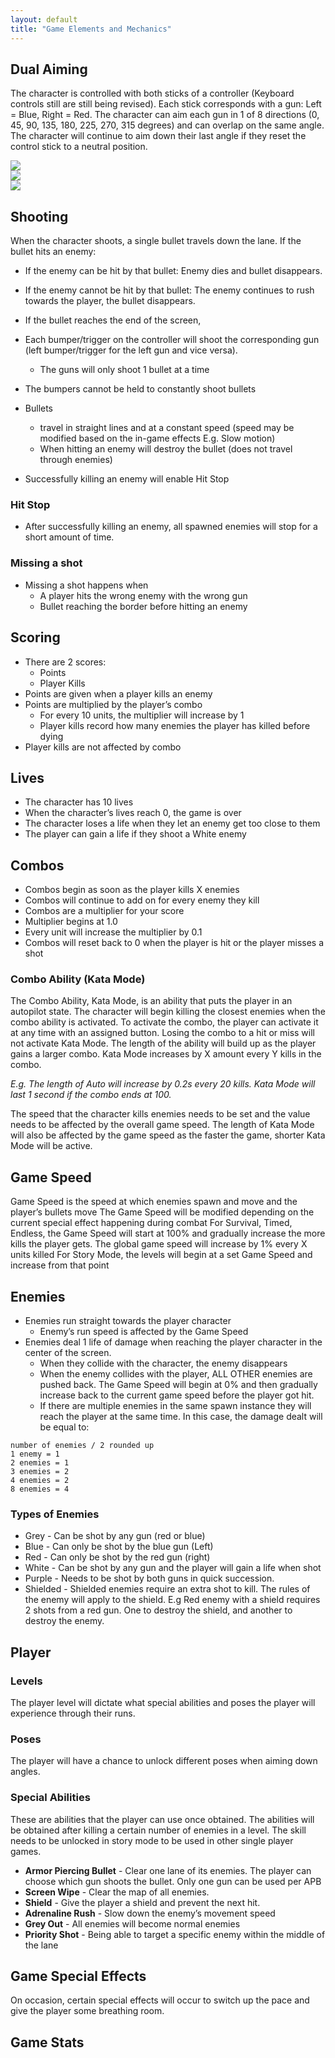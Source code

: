 ```yaml
---
layout: default
title: "Game Elements and Mechanics"
---
```


## Dual Aiming

The character is controlled with both sticks of a controller (Keyboard controls still are still being revised). Each stick corresponds with a gun: Left = Blue, Right = Red. The character can aim each gun in 1 of 8 directions (0, 45, 90, 135, 180, 225, 270, 315 degrees) and can overlap on the same angle. The character will continue to aim down their last angle if they reset the control stick to a neutral position.

<div class="row mb-4">
  <div class="col-md-4"><img src="https://via.placeholder.com/400x300" class="img-fluid"></div>
  <div class="col-md-4"><img src="https://via.placeholder.com/400x300" class="img-fluid"></div>
  <div class="col-md-4"><img src="https://via.placeholder.com/400x300" class="img-fluid"></div>
</div>

<!--
- Each stick will correspond with 1 Gun
  - Left - Blue
  - Right - Red
- The direction the stick is on the controller will be the direction they aim with that gun
  - The guns can only aim in 8 directions around the character (Up, Up-Left,Left, Down-Left,Down, Down-Right, Right, Up-Right)
- Each stick is independent of each other and can overlap (aim exactly in the same direction.
- A line will indicate which lane each gun is aiming down.
- If using a controller, the player will be able to set the dead zones and the angles for the straight and diagonal lanes. In general, the angles for the diagonal lanes should be wider than the straight lanes\
	_Insert Controller Circle Diagram_ -->

## Shooting
When the character shoots, a single bullet travels down the lane. If the bullet hits an enemy:

- If the enemy can be hit by that bullet: Enemy dies and bullet disappears.
- If the enemy cannot be hit by that bullet: The enemy continues to rush towards the player, the bullet disappears.
- If the bullet reaches the end of the screen,

- Each bumper/trigger on the controller will shoot the corresponding gun (left bumper/trigger for the left gun and vice versa).
  - The guns will only shoot 1 bullet at a time
- The bumpers cannot be held to constantly shoot bullets
- Bullets
  - travel in straight lines and at a constant speed (speed may be modified based on the in-game effects E.g. Slow motion)
  - When hitting an enemy will destroy the bullet (does not travel through enemies)
- Successfully killing an enemy will enable Hit Stop

### Hit Stop
- After successfully killing an enemy, all spawned enemies will stop for a short amount of time.

### Missing a shot
- Missing a shot happens when
  - A player hits the wrong enemy with the wrong gun
  - Bullet reaching the border before hitting an enemy

## Scoring
- There are 2 scores:
  - Points
  - Player Kills
- Points are given when a player kills an enemy
- Points are multiplied by the player’s combo
  - For every 10 units, the multiplier will increase by 1
  - Player kills record how many enemies the player has killed before dying
- Player kills are not affected by combo

## Lives
- The character has 10 lives
- When the character’s lives reach 0, the game is over
- The character loses a life when they let an enemy get too close to them
- The player can gain a life if they shoot a White enemy

## Combos
- Combos begin as soon as the player kills X enemies
- Combos will continue to add on for every enemy they kill
- Combos are a multiplier for your score
- Multiplier begins at 1.0
- Every unit will increase the multiplier by 0.1
- Combos will reset back to 0 when the player is hit or the player misses a shot

### Combo Ability (Kata Mode)
The Combo Ability, Kata Mode, is an ability that puts the player in an autopilot state. The character will begin killing the closest enemies when the combo ability is activated. To activate the combo, the player can activate it at any time with an assigned button. Losing the combo to a hit or miss will not activate Kata Mode. The length of the ability will build up as the player gains a larger combo. Kata Mode increases by X amount every Y kills in the combo.

_E.g. The length of Auto will increase by 0.2s every 20 kills. Kata Mode will last 1 second if the combo ends at 100._

The speed that the character kills enemies needs to be set and the value needs to be affected by the overall game speed. The length of Kata Mode will also be affected by the game speed as the faster the game, shorter Kata Mode will be active.

## Game Speed
Game Speed is the speed at which enemies spawn and move and the player’s bullets move
The Game Speed will be modified depending on the current special effect happening during combat
For Survival, Timed, Endless, the Game Speed will start at 100% and gradually increase the more kills the player gets.
The global game speed will increase by 1% every X units killed
For Story Mode, the levels will begin at a set Game Speed and increase from that point

## Enemies

- Enemies run straight towards the player character
  - Enemy’s run speed is affected by the Game Speed
- Enemies deal 1 life of damage when reaching the player character in the center of the screen.
  - When they collide with the character, the enemy disappears
  - When the enemy collides with the player, ALL OTHER enemies are pushed back. The Game Speed will begin at 0% and then gradually increase back to the current game speed before the player got hit.
  - If there are multiple enemies in the same spawn instance they will reach the player at the same time. In this case, the damage dealt will be equal to:

```
number of enemies / 2 rounded up
1 enemy = 1
2 enemies = 1
3 enemies = 2
4 enemies = 2
8 enemies = 4
```

### Types of Enemies
- Grey - Can be shot by any gun (red or blue)
- Blue - Can only be shot by the blue gun (Left)
- Red - Can only be shot by the red gun (right)
- White - Can be shot by any gun and the player will gain a life when shot
- Purple - Needs to be shot by both guns in quick succession.
- Shielded - Shielded enemies require an extra shot to kill. The rules of the enemy will apply to the shield. E.g Red enemy with a shield requires 2 shots from a red gun. One to destroy the shield, and another to destroy the enemy.

## Player

### Levels
The player level will dictate what special abilities and poses the player will experience through their runs.

### Poses
The player will have a chance to unlock different poses when aiming down angles.

### Special Abilities
These are abilities that the player can use once obtained. The abilities will be obtained after killing a certain number of enemies in a level. The skill needs to be unlocked in story mode to be used in other single player games.
- **Armor Piercing Bullet** - Clear one lane of its enemies. The player can choose which gun shoots the bullet. Only one gun can be used per APB
- **Screen Wipe** - Clear the map of all enemies.
- **Shield** - Give the player a shield and prevent the next hit.
- **Adrenaline Rush** - Slow down the enemy’s movement speed
- **Grey Out** - All enemies will become normal enemies
- **Priority Shot** - Being able to target a specific enemy within the middle of the lane

## Game Special Effects
On occasion, certain special effects will occur to switch up the pace and give the player some breathing room.

## Game Stats
